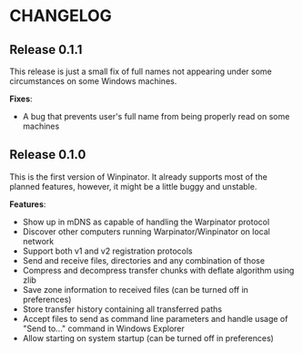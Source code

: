 # CHANGELOG

## Release 0.1.1

This release is just a small fix of full names not appearing under some circumstances on some Windows machines.

**Fixes**:
- A bug that prevents user's full name from being properly read on some machines

## Release 0.1.0

This is the first version of Winpinator. It already supports 
most of the planned features, however, it might be a little
buggy and unstable.

**Features**:
- Show up in mDNS as capable of handling the Warpinator protocol
- Discover other computers running Warpinator/Winpinator on local network
- Support both v1 and v2 registration protocols
- Send and receive files, directories and any combination of those
- Compress and decompress transfer chunks with deflate algorithm using zlib
- Save zone information to received files (can be turned off in preferences)
- Store transfer history containing all transferred paths
- Accept files to send as command line parameters and handle usage of "Send to..." command in Windows Explorer
- Allow starting on system startup (can be turned off in preferences)

